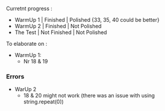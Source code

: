 Curretnt progress :

- WarmUp 1 | Finished | Polished {33, 35, 40 could be better}
- WarmUp 2 | Finished | Not Polished
- The Test | Not Finished | Not Polished

To elaborate on :

- WarmUp 1:
  - Nr 18 & 19

### Errors

- WarUp 2
  - 18 & 20 might not work (there was an issue with using string.repeat(0))
